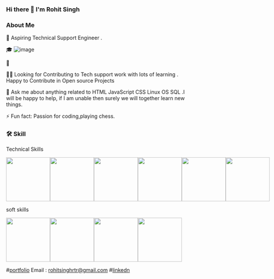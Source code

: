 ### Hi there 👋 I'm Rohit Singh


 ### About Me                                                                           

🙂   Aspiring Technical Support Engineer .  

🎓              ![image](https://camo.githubusercontent.com/973ed9aeb3fcbda48056b50f688fa280009567cc020a2b71fc2f67a7e14feb36/68747470733a2f2f692e70696e696d672e636f6d2f6f726967696e616c732f65662f31362f65342f65663136653465363862306433636238316536626238613863333235386437652e676966)

💼   

👯‍♂️   Looking for Contributing to Tech  support work with lots of learning .
      Happy to Contribute in Open source Projects
      
💬   Ask me about anything related to HTML JavaScript CSS Linux OS SQL .I will be happy to help, if
      I am unable then surely we will together learn new things.
      

⚡ Fun fact: Passion for coding,playing chess.


### 🛠  Skill

 Technical Skills 
 <div style="display:flex">
<img src="https://th.bing.com/th/id/R.9a423c88c1fa5567330433fd95cf12a9?rik=I9OXaIDfhKGN3w&riu=http%3a%2f%2fblog.nikunjjoshiphpdeveloper.com%2fwp-content%2fuploads%2f2018%2f05%2fhtml-280x250.png&ehk=oAKo6IcCzWCzpW%2fUIAQFZvzeJ3E2JqczUuAaDVVFePU%3d&risl=&pid=ImgRaw&r=0" width=120px height=120px>
<img src="https://res.cloudinary.com/startup-grind/image/upload/c_fill,dpr_2.0,f_auto,g_center,h_1080,q_100,w_1080/v1/gcs/platform-data-dsc/events/css-beginners-tutorial.jpg" width=120px height=120px>
<img src="https://toon2.in/wp-content/uploads/revslider/white-banner/js2.png" width=120px height=120px>
<img src="https://pngimg.com/uploads/linux/linux_PNG51.png" width=120 height=120px> 
<img src="https://clipground.com/images/sql-logo-clipart-2.jpg" width=120px height=120px> 
<img src="https://www.webinartechnologies.com/wp-content/uploads/2020/10/shell-980x521.png" width=120px height=120px>
</div>



soft skills

<div style="display:flex;">
<img src="https://cdn.dribbble.com/users/673583/screenshots/15538480/media/1ba6f85e703687f46d410e00dbcc5ee5.gif" width=120px height=120px>
<img src ="https://icareifyoulisten.com/wp-content/uploads/2018/12/active-listening-logo-691px.jpg" width=120px height=120p>
<img src="https://cdn.educba.com/academy/wp-content/uploads/2015/12/Effective-Communication.jpg" width=120px height= 120px>
<img src="https://th.bing.com/th/id/OIP.sEc_krl5dwdDGLwOJmTncAHaCq?w=280&h=125&c=7&r=0&o=5&dpr=1.4&pid=1.7" widt=120px height=120px>
</div>






 #[portfolio](https://rohitsinghrajpoot.github.io/)
 Email : rohitsinghrtr@gmail.com
 #[linkedn](https://www.linkedin.com/in/rohit-singh-rajpoot/)

